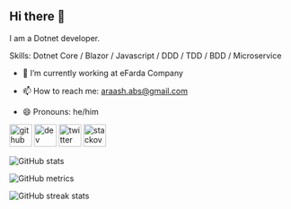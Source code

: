 ## Hi there 👋

I am a Dotnet developer.

Skills: Dotnet Core / Blazor / Javascript / DDD / TDD / BDD / Microservice

- 🔭 I’m currently working at eFarda Company

- 📫 How to reach me: araash.abs@gmail.com 

- 😄 Pronouns: he/him 


[<img src='https://cdn.jsdelivr.net/npm/simple-icons@3.0.1/icons/github.svg' alt='github' height='40'>](https://github.com/arasheyn)  [<img src='https://cdn.jsdelivr.net/npm/simple-icons@3.0.1/icons/dev-dot-to.svg' alt='dev' height='40'>](https://dev.to/arasheyn)   [<img src='https://cdn.jsdelivr.net/npm/simple-icons@3.0.1/icons/twitter.svg' alt='twitter' height='40'>](https://twitter.com/arasheyn)  [<img src='https://cdn.jsdelivr.net/npm/simple-icons@3.0.1/icons/stackoverflow.svg' alt='stackoverflow' height='40'>](https://stackoverflow.com/users/arasheyn)  



![GitHub stats](https://github-readme-stats.vercel.app/api?username=arasheyn&show_icons=true&count_private=true&theme=tokyonight)



![GitHub metrics](https://metrics.lecoq.io/arasheyn)  



![GitHub streak stats](https://github-readme-streak-stats.herokuapp.com/?user=arasheyn)  
